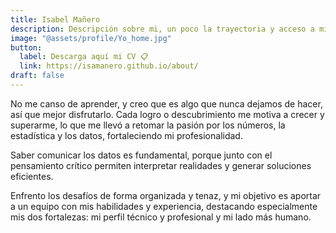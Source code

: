 ```yaml
---
title: Isabel Mañero
description: Descripción sobre mi, un poco la trayectoria y acceso a mi CV
image: "@assets/profile/Yo_home.jpg"
button:
  label: Descarga aquí mi CV 📋
  link: https://isamanero.github.io/about/
draft: false
---
```


No me canso de aprender, y creo que es algo que nunca dejamos de hacer, así que mejor disfrutarlo. Cada logro o descubrimiento me motiva a crecer y superarme, lo que me llevó a retomar la pasión por los números, la estadística y los datos, fortaleciendo mi profesionalidad.

Saber comunicar los datos es fundamental, porque junto con el pensamiento crítico permiten interpretar realidades y generar soluciones eficientes.

Enfrento los desafíos de forma organizada y tenaz, y mi objetivo es aportar a un equipo con mis habilidades y experiencia, destacando especialmente mis dos fortalezas: mi perfil técnico y profesional y mi lado más humano.


